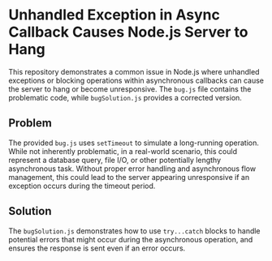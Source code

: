 # Unhandled Exception in Async Callback Causes Node.js Server to Hang

This repository demonstrates a common issue in Node.js where unhandled exceptions or blocking operations within asynchronous callbacks can cause the server to hang or become unresponsive.  The `bug.js` file contains the problematic code, while `bugSolution.js` provides a corrected version.

## Problem

The provided `bug.js` uses `setTimeout` to simulate a long-running operation.  While not inherently problematic, in a real-world scenario, this could represent a database query, file I/O, or other potentially lengthy asynchronous task.  Without proper error handling and asynchronous flow management, this could lead to the server appearing unresponsive if an exception occurs during the timeout period. 

## Solution

The `bugSolution.js` demonstrates how to use `try...catch` blocks to handle potential errors that might occur during the asynchronous operation, and ensures the response is sent even if an error occurs.